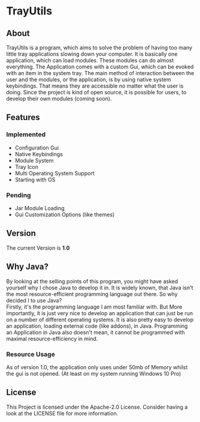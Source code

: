 # TrayUtils
## About
TrayUtils is a program, which aims to solve the problem of having too many little tray applications slowing down your computer. It is basically one application, which can load modules. These modules can do almost everything. The Application comes with a custom Gui, which can be evoked with an item in the system tray. The main method of interaction between the user and the modules, or the application, is by using native system keybindings. That means they are accessible no matter what the user is doing. Since the project is kind of open source, it is possible for users, to develop their own modules (coming soon).
## Features
### Implemented
* Configuration Gui
* Native Keybindings
* Module System
* Tray Icon
* Multi Operating System Support
* Starting with OS
### Pending
* Jar Module Loading
* Gui Customization Options (like themes)
## Version
The current Version is **1.0**
## Why Java?
By looking at the selling points of this program, you might have asked yourself why I chose Java to develop it in. It is widely known, that Java isn't the most resource-efficient programming language out there. So why decided I to use Java? <br> Firstly, it's the programming language I am most familiar with. But More importantly, it is just very nice to develop an application that can just be run on a number of different operating systems. It is also pretty easy to develop an application, loading external code (like addons), in Java. Programming an Application in Java also doesn't mean, it cannot be programmed with maximal resource-efficiency in mind.
### Resource Usage
As of version 1.0, the application only uses under 50mb of Memory whilst the gui is not opened. (At least on my system running Windows 10 Pro)
## License
This Project is licensed under the Apache-2.0 License. Consider having a look at the LICENSE file for more information.